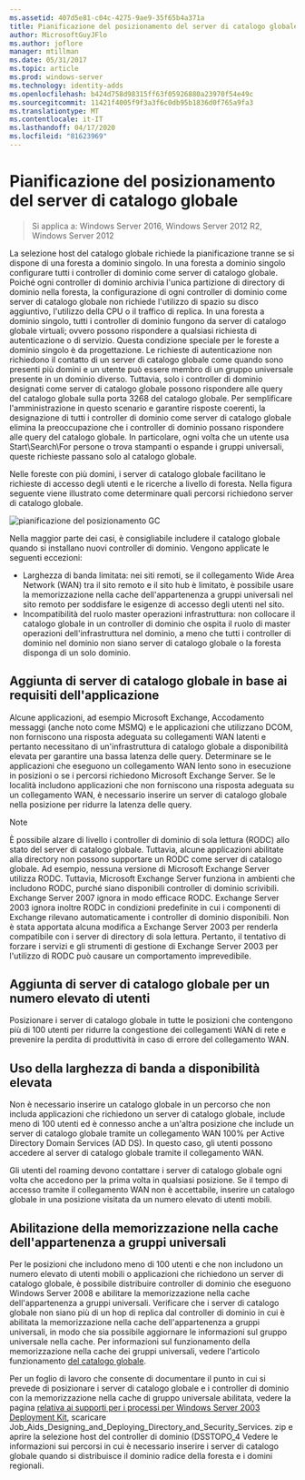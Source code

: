 ```yaml
---
ms.assetid: 407d5e81-c04c-4275-9ae9-35f65b4a371a
title: Pianificazione del posizionamento del server di catalogo globale
author: MicrosoftGuyJFlo
ms.author: joflore
manager: mtillman
ms.date: 05/31/2017
ms.topic: article
ms.prod: windows-server
ms.technology: identity-adds
ms.openlocfilehash: b424d758d98315ff63f05926880a23970f54e49c
ms.sourcegitcommit: 11421f4005f9f3a3f6c0db95b1836d0f765a9fa3
ms.translationtype: MT
ms.contentlocale: it-IT
ms.lasthandoff: 04/17/2020
ms.locfileid: "81623969"
---
```

# <a name="planning-global-catalog-server-placement"></a>Pianificazione del posizionamento del server di catalogo globale

> Si applica a: Windows Server 2016, Windows Server 2012 R2, Windows Server 2012

La selezione host del catalogo globale richiede la pianificazione tranne se si dispone di una foresta a dominio singolo. In una foresta a dominio singolo configurare tutti i controller di dominio come server di catalogo globale. Poiché ogni controller di dominio archivia l'unica partizione di directory di dominio nella foresta, la configurazione di ogni controller di dominio come server di catalogo globale non richiede l'utilizzo di spazio su disco aggiuntivo, l'utilizzo della CPU o il traffico di replica. In una foresta a dominio singolo, tutti i controller di dominio fungono da server di catalogo globale virtuali; ovvero possono rispondere a qualsiasi richiesta di autenticazione o di servizio. Questa condizione speciale per le foreste a dominio singolo è da progettazione. Le richieste di autenticazione non richiedono il contatto di un server di catalogo globale come quando sono presenti più domini e un utente può essere membro di un gruppo universale presente in un dominio diverso. Tuttavia, solo i controller di dominio designati come server di catalogo globale possono rispondere alle query del catalogo globale sulla porta 3268 del catalogo globale. Per semplificare l'amministrazione in questo scenario e garantire risposte coerenti, la designazione di tutti i controller di dominio come server di catalogo globale elimina la preoccupazione che i controller di dominio possano rispondere alle query del catalogo globale. In particolare, ogni volta che un utente usa Start\Search\For persone o trova stampanti o espande i gruppi universali, queste richieste passano solo al catalogo globale.

Nelle foreste con più domini, i server di catalogo globale facilitano le richieste di accesso degli utenti e le ricerche a livello di foresta. Nella figura seguente viene illustrato come determinare quali percorsi richiedono server di catalogo globale.

![pianificazione del posizionamento GC](media/Planning-Global-Catalog-Server-Placement/8fc4777c-47b6-4ee7-b8ad-a04e7c5ee67f.gif)

Nella maggior parte dei casi, è consigliabile includere il catalogo globale quando si installano nuovi controller di dominio. Vengono applicate le seguenti eccezioni:

- Larghezza di banda limitata: nei siti remoti, se il collegamento Wide Area Network (WAN) tra il sito remoto e il sito hub è limitato, è possibile usare la memorizzazione nella cache dell'appartenenza a gruppi universali nel sito remoto per soddisfare le esigenze di accesso degli utenti nel sito.
- Incompatibilità del ruolo master operazioni infrastruttura: non collocare il catalogo globale in un controller di dominio che ospita il ruolo di master operazioni dell'infrastruttura nel dominio, a meno che tutti i controller di dominio nel dominio non siano server di catalogo globale o la foresta disponga di un solo dominio.

## <a name="adding-global-catalog-servers-based-on-application-requirements"></a>Aggiunta di server di catalogo globale in base ai requisiti dell'applicazione

Alcune applicazioni, ad esempio Microsoft Exchange, Accodamento messaggi (anche noto come MSMQ) e le applicazioni che utilizzano DCOM, non forniscono una risposta adeguata su collegamenti WAN latenti e pertanto necessitano di un'infrastruttura di catalogo globale a disponibilità elevata per garantire una bassa latenza delle query. Determinare se le applicazioni che eseguono un collegamento WAN lento sono in esecuzione in posizioni o se i percorsi richiedono Microsoft Exchange Server. Se le località includono applicazioni che non forniscono una risposta adeguata su un collegamento WAN, è necessario inserire un server di catalogo globale nella posizione per ridurre la latenza delle query.

> [!NOTE]
> È possibile alzare di livello i controller di dominio di sola lettura (RODC) allo stato del server di catalogo globale. Tuttavia, alcune applicazioni abilitate alla directory non possono supportare un RODC come server di catalogo globale. Ad esempio, nessuna versione di Microsoft Exchange Server utilizza RODC. Tuttavia, Microsoft Exchange Server funziona in ambienti che includono RODC, purché siano disponibili controller di dominio scrivibili. Exchange Server 2007 ignora in modo efficace RODC. Exchange Server 2003 ignora inoltre RODC in condizioni predefinite in cui i componenti di Exchange rilevano automaticamente i controller di dominio disponibili. Non è stata apportata alcuna modifica a Exchange Server 2003 per renderla compatibile con i server di directory di sola lettura. Pertanto, il tentativo di forzare i servizi e gli strumenti di gestione di Exchange Server 2003 per l'utilizzo di RODC può causare un comportamento imprevedibile.

## <a name="adding-global-catalog-servers-for-a-large-number-of-users"></a>Aggiunta di server di catalogo globale per un numero elevato di utenti

Posizionare i server di catalogo globale in tutte le posizioni che contengono più di 100 utenti per ridurre la congestione dei collegamenti WAN di rete e prevenire la perdita di produttività in caso di errore del collegamento WAN.

## <a name="using-highly-available-bandwidth"></a>Uso della larghezza di banda a disponibilità elevata

Non è necessario inserire un catalogo globale in un percorso che non includa applicazioni che richiedono un server di catalogo globale, include meno di 100 utenti ed è connesso anche a un'altra posizione che include un server di catalogo globale tramite un collegamento WAN 100% per Active Directory Domain Services (AD DS). In questo caso, gli utenti possono accedere al server di catalogo globale tramite il collegamento WAN.

Gli utenti del roaming devono contattare i server di catalogo globale ogni volta che accedono per la prima volta in qualsiasi posizione. Se il tempo di accesso tramite il collegamento WAN non è accettabile, inserire un catalogo globale in una posizione visitata da un numero elevato di utenti mobili.

## <a name="enabling-universal-group-membership-caching"></a>Abilitazione della memorizzazione nella cache dell'appartenenza a gruppi universali

Per le posizioni che includono meno di 100 utenti e che non includono un numero elevato di utenti mobili o applicazioni che richiedono un server di catalogo globale, è possibile distribuire controller di dominio che eseguono Windows Server 2008 e abilitare la memorizzazione nella cache dell'appartenenza a gruppi universali. Verificare che i server di catalogo globale non siano più di un hop di replica dal controller di dominio in cui è abilitata la memorizzazione nella cache dell'appartenenza a gruppi universali, in modo che sia possibile aggiornare le informazioni sul gruppo universale nella cache. Per informazioni sul funzionamento della memorizzazione nella cache dei gruppi universali, vedere l'articolo funzionamento [del catalogo globale](https://docs.microsoft.com/previous-versions/windows/it-pro/windows-server-2003/cc737410(v=ws.10)).

Per un foglio di lavoro che consente di documentare il punto in cui si prevede di posizionare i server di catalogo globale e i controller di dominio con la memorizzazione nella cache di gruppo universale abilitata, vedere la pagina [relativa ai supporti per i processi per Windows Server 2003 Deployment Kit](https://microsoft.com/download/details.aspx?id=9608), scaricare Job_Aids_Designing_and_Deploying_Directory_and_Security_Services. zip e aprire la selezione host del controller di dominio (DSSTOPO_4 Vedere le informazioni sui percorsi in cui è necessario inserire i server di catalogo globale quando si distribuisce il dominio radice della foresta e i domini regionali.
